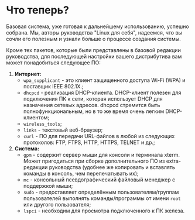 # Что теперь?

Базовая система, уже готовая к дальнейшему использованию, успешно собрана. Мы, авторы руководства "Linux для себя", надеемся, что вы сочли его полезным и узнали больше о процессе создания системы.

Кроме тех пакетов, которые были представлены в базовой редакции руководства, для последующей настройки вашего дистрибутива вам может понадобиться следующее ПО:

<!--
    TODO - добавить ссылки на соответствующие пакеты в extra-редакции руководства
-->

1. **Интернет:**
    - `wpa_supplicant` - это клиент защищенного доступа Wi-Fi (WPA) и поставщик IEEE 802.1X.;
    - `dhcpcd` - реализация DHCP-клиента. DHCP-клиент полезен для подключения ПК к сети, которая использует DHCP для назначения сетевых адресов. dhcpcd стремится быть полнофункциональным, но в то же время очень легким DHCP-клиентом;
    - `wireless_tools`;
    - `links` - текстовый веб-браузер;
    - `curl` - ПО для передачи URL-файлов в любой из следующих протоколов: FTP, FTPS, HTTP, HTTPS, TELNET и др.;
2. **Система:**
    - `gpm` - содержит сервер мыши для консоли и терминала xterm. Может пригодиться при сборке дополнительного ПО из extra-редакции руководства (удобнее же копировать и вставлять команды в консоль, чем перепечатывать их);
    - `mc` - консольный псевдографический файловый менеджер с поддержкой мыши;
    - `sudo` - предоставляет определённым пользователям/группам пользователей выполнять команды/программы от имени `root` или другого пользователя;
    - `lspci` - необходим для просмотра подключенного к ПК железа.
